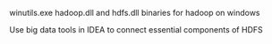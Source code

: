 winutils.exe hadoop.dll and hdfs.dll binaries for hadoop on windows

Use big data tools in IDEA to connect essential components of HDFS
